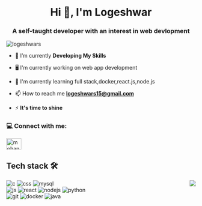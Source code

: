 <h1 align="center">Hi 👋, I'm Logeshwar</h1>
<h3 align="center">A self-taught developer with an interest in web devlopment</h3>

<p align="left"> <img src="https://komarev.com/ghpvc/?username=logeshwars&label=Profile%20views&color=0e75b6&style=flat" alt="logeshwars" /> </p>

- 🔭 I’m currently **Developing My Skills**
- :desktop_computer: I'm currently working on  web app development
- :book: I'm currently learning full stack,docker,react.js,node.js

- 📫 How to reach me **logeshwars15@gmail.com**


- ⚡ **It's time to shine**

<h3 align="left">💻 Connect with me:</h3>
<p align="left">
<a href="www.linkedin.com/in/logeshwars/" target="blank"><img align="center" src="https://upload.wikimedia.org/wikipedia/commons/c/ca/LinkedIn_logo_initials.png" alt="mohanapranes/" height="30" width="40" /></a>
</p>

## Tech stack :hammer_and_wrench:
<img align='right' src="https://github-readme-stats.vercel.app/api/top-langs/?username=logeshwars&layout=demo"/>

![c](https://img.icons8.com/color/96/000000/c-programming.png)
![css](https://img.icons8.com/color/96/000000/linux.png)
![mysql](https://img.icons8.com/color/96/000000/mysql-logo.png)
<br>
![js](https://img.icons8.com/color/96/000000/javascript.png)
![react](https://img.icons8.com/color/96/000000/react-native.png)
![nodejs](https://img.icons8.com/fluency/96/000000/node-js.png)
![python](https://img.icons8.com/color/96/000000/python--v1.png)
<br>
![git](https://img.icons8.com/color/96/000000/git.png)
![docker](https://img.icons8.com/fluency/96/000000/docker.png)
![java](https://img.icons8.com/color/96/000000/java.png)
